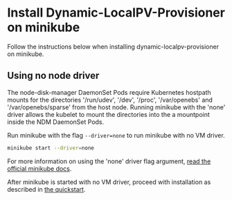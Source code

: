 # Install Dynamic-LocalPV-Provisioner on minikube

Follow the instructions below when installing dynamic-localpv-provisioner on minikube.

## Using no node driver

The node-disk-manager DaemonSet Pods require Kubernetes hostpath mounts for the directories '/run/udev', '/dev', '/proc', '/var/openebs' and '/var/openebs/sparse' from the host node. Running minikube with the 'none' driver allows the kubelet to mount the directories into the a mountpoint inside the NDM DaemonSet Pods.

Run minikube with the flag `--driver=none` to run minikube with no VM driver.
```bash
minikube start --driver=none
```
For more information on using the 'none' driver flag argument, [read the official minikube docs](https://minikube.sigs.k8s.io/docs/drivers/none/).

After minikube is started with no VM driver, proceed with installation as described in [the quickstart](https://github.com/openebs/dynamic-localpv-provisioner/blob/develop/docs/quickstart.md).
